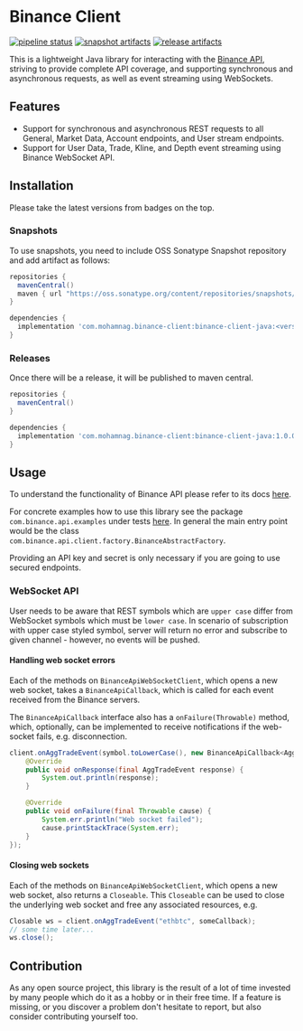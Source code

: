 # Binance Client
[![pipeline status][Pipelines Shield]][Pipelines Link]
[![snapshot artifacts][Snapshot Shield]][Snapshot Link]
[![release artifacts][Release Shield]][Release Link]

This is a lightweight Java library for interacting with the [Binance API][Binance API Docs], striving to provide complete API coverage, and supporting synchronous and asynchronous requests, as well as event streaming using WebSockets.

## Features
* Support for synchronous and asynchronous REST requests to all General, Market Data, Account endpoints, and User stream endpoints.
* Support for User Data, Trade, Kline, and Depth event streaming using Binance WebSocket API.

## Installation
Please take the latest versions from badges on the top.

### Snapshots
To use snapshots, you need to include OSS Sonatype Snapshot repository and add artifact as follows:

```groovy
repositories {
  mavenCentral()
  maven { url "https://oss.sonatype.org/content/repositories/snapshots/" }
}

dependencies {
  implementation 'com.mohamnag.binance-client:binance-client-java:<version>'
}
```

### Releases
Once there will be a release, it will be published to maven central.

```groovy
repositories {
  mavenCentral()
}

dependencies {
  implementation 'com.mohamnag.binance-client:binance-client-java:1.0.0'
}
```

## Usage
To understand the functionality of Binance API please refer to its docs [here][Binance API Docs].

For concrete examples how to use this library see the package `com.binance.api.examples` under tests [here](src/test/java/com/binance/api/examples). In general the main entry point would be the class `com.binance.api.client.factory.BinanceAbstractFactory`.

Providing an API key and secret is only necessary if you are going to use secured endpoints.

### WebSocket API

User needs to be aware that REST symbols which are `upper case` differ from WebSocket symbols which must be `lower case`. In scenario of subscription with upper case styled symbol, server will return no error and subscribe to given channel - however, no events will be pushed.

#### Handling web socket errors

Each of the methods on `BinanceApiWebSocketClient`, which opens a new web socket, takes a `BinanceApiCallback`, which is called for each event received from the Binance servers.

The `BinanceApiCallback` interface also has a `onFailure(Throwable)` method, which, optionally, can be implemented to receive notifications if the web-socket fails, e.g. disconnection.

```java
client.onAggTradeEvent(symbol.toLowerCase(), new BinanceApiCallback<AggTradeEvent>() {
    @Override
    public void onResponse(final AggTradeEvent response) {
        System.out.println(response);
    }

    @Override
    public void onFailure(final Throwable cause) {
        System.err.println("Web socket failed");
        cause.printStackTrace(System.err);
    }
});
```

#### Closing web sockets

Each of the methods on `BinanceApiWebSocketClient`, which opens a new web socket, also returns a `Closeable`. This `Closeable` can be used to close the underlying web socket and free any associated resources, e.g.

```java
Closable ws = client.onAggTradeEvent("ethbtc", someCallback);
// some time later...
ws.close();
```

## Contribution
As any open source project, this library is the result of a lot of time invested by many people which do it as a hobby or in their free time. If a feature is missing, or you discover a problem don't hesitate to report, but also consider contributing yourself too.

  [Binance API Docs]: https://github.com/binance/binance-spot-api-docs
  [Pipelines Shield]: https://gitlab.com/mohamnag/binance-client-java/badges/master/pipeline.svg
  [Pipelines Link]: https://gitlab.com/mohamnag/binance-client-java/-/pipelines
  [Snapshot Shield]: https://img.shields.io/nexus/s/com.mohamnag.binance-client/binance-client-java?label=maven&server=https%3A%2F%2Foss.sonatype.org
  [Snapshot Link]: https://oss.sonatype.org/#nexus-search;quick~com.mohamnag.binance-client
  [Release Shield]: https://img.shields.io/nexus/r/com.mohamnag.binance-client/binance-client-java?label=maven&server=https%3A%2F%2Foss.sonatype.org
  [Release Link]: https://search.maven.org/search?q=com.mohamnag.binance-client

